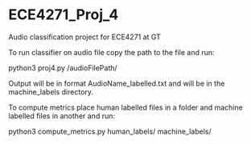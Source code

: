 # ECE4271_Proj_4
Audio classification project for ECE4271 at GT

To run classifier on audio file copy the path to the file and run:

python3 proj4.py /audioFilePath/

Output will be in format AudioName_labelled.txt and will be in the machine_labels directory.

To compute metrics place human labelled files in a folder and machine labelled files in another and run:

python3 compute_metrics.py human_labels/ machine_labels/
